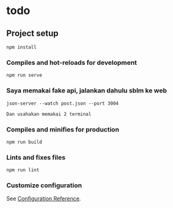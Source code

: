 # todo

## Project setup
```
npm install
```

### Compiles and hot-reloads for development
```
npm run serve
```
### Saya memakai fake api, jalankan dahulu sblm ke web 
```
json-server --watch post.json --port 3004

Dan usahakan memakai 2 terminal

```

### Compiles and minifies for production
```
npm run build
```

### Lints and fixes files
```
npm run lint
```

### Customize configuration
See [Configuration Reference](https://cli.vuejs.org/config/).
